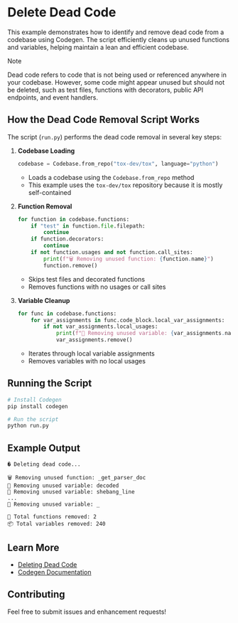 # Delete Dead Code

This example demonstrates how to identify and remove dead code from a codebase using Codegen. The script efficiently cleans up unused functions and variables, helping maintain a lean and efficient codebase.

> [!NOTE]
> Dead code refers to code that is not being used or referenced anywhere in your codebase. However, some code might appear unused but should not be deleted, such as test files, functions with decorators, public API endpoints, and event handlers.

## How the Dead Code Removal Script Works

The script (`run.py`) performs the dead code removal in several key steps:

1. **Codebase Loading**

   ```python
   codebase = Codebase.from_repo("tox-dev/tox", language="python")
   ```

   - Loads a codebase using the `Codebase.from_repo` method
   - This example uses the `tox-dev/tox` repository because it is mostly self-contained

1. **Function Removal**

   ```python
   for function in codebase.functions:
       if "test" in function.file.filepath:
           continue
       if function.decorators:
           continue
       if not function.usages and not function.call_sites:
           print(f"🗑️ Removing unused function: {function.name}")
           function.remove()
   ```

   - Skips test files and decorated functions
   - Removes functions with no usages or call sites

1. **Variable Cleanup**

   ```python
   for func in codebase.functions:
       for var_assignments in func.code_block.local_var_assignments:
           if not var_assignments.local_usages:
               print(f"🧹 Removing unused variable: {var_assignments.name}")
               var_assignments.remove()
   ```

   - Iterates through local variable assignments
   - Removes variables with no local usages

## Running the Script

```bash
# Install Codegen
pip install codegen

# Run the script
python run.py
```

## Example Output

```
� Deleting dead code...

🗑️ Removing unused function: _get_parser_doc
🧹 Removing unused variable: decoded
🧹 Removing unused variable: shebang_line
...
🧹 Removing unused variable: _

🔧 Total functions removed: 2
📦 Total variables removed: 240
```

## Learn More

- [Deleting Dead Code](https://docs.codegen.com/tutorials/deleting-dead-code)
- [Codegen Documentation](https://docs.codegen.com)

## Contributing

Feel free to submit issues and enhancement requests!

